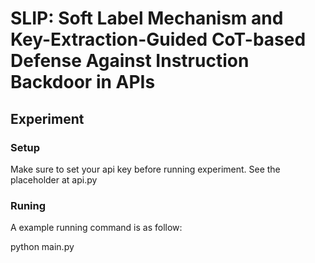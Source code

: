 # SLIP: Soft Label Mechanism and Key-Extraction-Guided CoT-based Defense Against Instruction Backdoor in APIs


## Experiment

### Setup
Make sure to set your api key before running experiment. See the placeholder at api.py

### Runing
A example running command is as follow:

python main.py